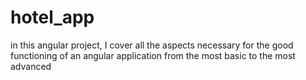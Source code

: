 # hotel_app
in this angular project, I cover all the aspects necessary for the good functioning of an angular application from the most basic to the most advanced
